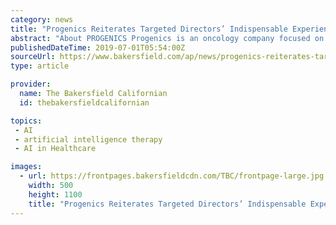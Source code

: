 ```yaml
---
category: news
title: "Progenics Reiterates Targeted Directors’ Indispensable Experience and Leadership Critical to the Company’s Long-Term Success"
abstract: "About PROGENICS Progenics is an oncology company focused on the development and commercialization of innovative targeted medicines and artificial intelligence to find ... who require systemic anticancer therapy; and RELISTOR® (methylnaltrexone bromide ..."
publishedDateTime: 2019-07-01T05:54:00Z
sourceUrl: https://www.bakersfield.com/ap/news/progenics-reiterates-targeted-directors-indispensable-experience-and-leadership-critical-to/article_38ad5447-4ecc-5c93-bca7-643fc66fa799.html
type: article

provider:
  name: The Bakersfield Californian
  id: thebakersfieldcalifornian

topics:
 - AI
 - artificial intelligence therapy
 - AI in Healthcare

images:
  - url: https://frontpages.bakersfieldcdn.com/TBC/frontpage-large.jpg
    width: 500
    height: 1100
    title: "Progenics Reiterates Targeted Directors’ Indispensable Experience and Leadership Critical to the Company’s Long-Term Success"
---
```


